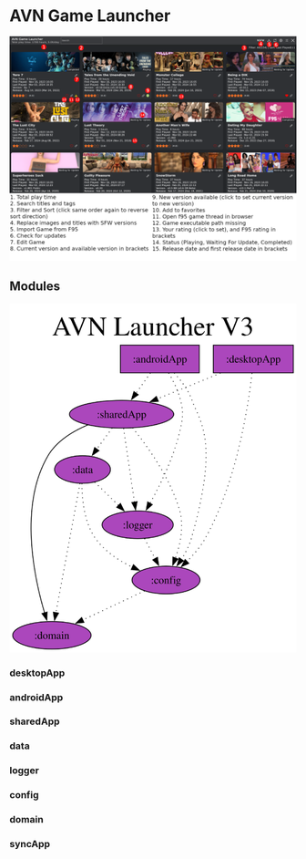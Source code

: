 # AVN Game Launcher
![features](docs/features.png)

## Modules
![module graph](docs/project-dependency-graph.svg)

### desktopApp
### androidApp
### sharedApp
### data
### logger
### config
### domain
### syncApp